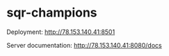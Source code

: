 # sqr-champions

Deployment: http://78.153.140.41:8501


Server documentation: http://78.153.140.41:8080/docs
